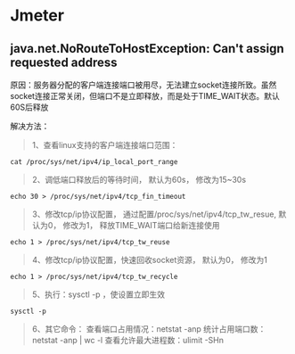 # Jmeter
## java.net.NoRouteToHostException: Can't assign requested address
原因：服务器分配的客户端连接端口被用尽，无法建立socket连接所致。虽然socket连接正常关闭，但端口不是立即释放，而是处于TIME_WAIT状态。默认60S后释放

解决方法：
>1、查看linux支持的客户端连接端口范围：

	cat /proc/sys/net/ipv4/ip_local_port_range
>2、调低端口释放后的等待时间， 默认为60s， 修改为15~30s

	echo 30 > /proc/sys/net/ipv4/tcp_fin_timeout
>3、修改tcp/ip协议配置， 通过配置/proc/sys/net/ipv4/tcp_tw_resue, 默认为0， 修改为1， 释放TIME_WAIT端口给新连接使用

	echo 1 > /proc/sys/net/ipv4/tcp_tw_reuse
>4、修改tcp/ip协议配置，快速回收socket资源， 默认为0， 修改为1

	echo 1 > /proc/sys/net/ipv4/tcp_tw_recycle
>5、执行：sysctl -p ，使设置立即生效

	sysctl -p
>6、其它命令：
	查看端口占用情况：netstat -anp
	统计占用端口数：netstat -anp | wc -l
	查看允许最大进程数：ulimit -SHn
	
